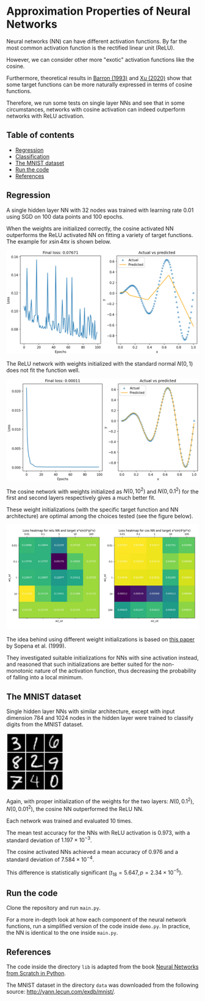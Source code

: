 # Approximation Properties of Neural Networks

Neural networks (NN) can have different activation functions. By far the most common activation function is the rectified linear unit (ReLU).

However, we can consider other more "exotic" activation functions like the cosine.

Furthermore, theoretical results in <a href="https://ieeexplore.ieee.org/document/256500">Barron (1993)</a> and <a href="https://pure.psu.edu/en/publications/finite-neuron-method-and-convergence-analysis">Xu (2020)</a> show that some target functions can be more naturally expressed in terms of cosine functions.

Therefore, we run some tests on single layer NNs and see that in some circumstances, networks with cosine activation can indeed outperform networks with ReLU activation.

## Table of contents
* [Regression](#demo)
* [Classification](#general-info)
* [The MNIST dataset](#the-mnist-dataset)
* [Run the code](#run-the-code)
* [References](#references)

## Regression

A single hidden layer NN with 32 nodes was trained with learning rate 0.01 using SGD on 100 data points and 100 epochs.

When the weights are initialized correctly, the cosine activated NN outperforms the ReLU activated NN on fitting a variety of target functions. The example for $x\sin{4\pi x}$ is shown below.

<img src="fig/relu_regression.jpg" width=600px>

The ReLU network with weights initialized with the standard normal $N(0,1)$ does not fit the function well.

<img src="fig/cos_regression.jpg" width=600px>

The cosine network with weights initialized as $N(0, 10^2)$ and $N(0,0.1^2)$ for the first and second layers respectively gives a much better fit.

These weight initializations (with the specific target function and NN architecture) are optimal among the choices tested (see the figure below).

<img src="fig/heatmap.jpg" width=600px>

The idea behind using different weight initializations is based on <a href="https://www.researchgate.net/publication/3835580_Neural_networks_with_periodic_and_monotonic_activation_functions_a_comparative_study_in_classification_problems">this paper</a> by Sopena et al. (1999).

They investigated suitable initializations for NNs with sine activation instead, and reasoned that such initializations are better suited for the non-monotonic nature of the activation function, thus decreasing the probability of falling into a local minimum.

## The MNIST dataset

Single hidden layer NNs with similar architecture, except with input dimension 784 and 1024 nodes in the hidden layer were trained to classify digits from the MNIST dataset.

<img src="fig/mnist.png" width=150px>

Again, with proper initialization of the weights for the two layers: $N(0, 0.1^2)$, $N(0, 0.01^2)$, the cosine NN outperformed the ReLU NN.

Each network was trained and evaluated 10 times.

The mean test accuracy for the NNs with ReLU activation is $0.973$, with a standard deviation of $1.197\times 10^{-3}$. 

The cosine activated NNs achieved a mean accuracy of $0.976$ and a standard deviation of $7.584\times 10^{-4}$.

This difference is statistically significant $(t_{18}=5.647,  p=2.34\times 10^{-5})$.

## Run the code

Clone the repository and run `main.py`.

For a more in-depth look at how each component of the neural network functions, run a simplified version of the code inside `demo.py`. In practice, the NN is identical to the one inside `main.py`.

## References

The code inside the directory `lib` is adapted from the book <a href="https://nnfs.io/">Neural Networks from Scratch in Python</a>.

The MNIST dataset in the directory `data` was downloaded from the following source: <a href="http://yann.lecun.com/exdb/mnist/">http://yann.lecun.com/exdb/mnist/</a>.
